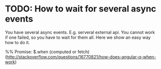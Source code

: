# TODO: How to wait for several async events

You have several async events. E.g. serveral external api. You cannot work if one failed, so you have to wait for them
all. Here we show an easy way how to do it.

%% Promise: $.when (computed or fetch) (http://stackoverflow.com/questions/16770821/how-does-angular-q-when-work)
